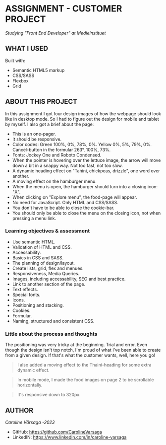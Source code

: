 # ASSIGNMENT - CUSTOMER PROJECT 
_Studying "Front End Developer" at Medieinstituet_
## WHAT I USED
Built with: 
- Semantic HTML5 markup
- CSS/SASS
- Flexbox
- Grid

## ABOUT THIS PROJECT
In this assignment I got four design images of how the webpage should look like in desktop mode. So I had to figure out the design for mobile and tablet by myself. I also got a brief about the page:

- This is an one-pager. 
- It should be responsive. 
- Color codes: Green 100%, 0%, 78%, 0%. Yellow 0%, 5%, 79%, 0%. Cancel-button in the formular 263°, 100%, 73%.
- Fonts: Jockey One and Roboto Condensed.
- When the pointer is hovering over the lettuce image, the arrow will move down a bit in a snappy way. Not too fast, not too slow. 
- A dynamic heading effect on "Tahini, chickpeas, drizzle", one word over another.
- A moving effect on the hamburger menu.
- When the menu is open, the hamburger should turn into a closing icon: "X". 
- When clicking on "Explore menu", the food-page will appear.
- No need for JavaScript. Only HTML and CSS/SASS.
- You don't have to be able to close the cookie-bar. 
- You should only be able to close the menu on the closing icon, not when pressing a menu link. 

### Learning objectives & assessment
- Use semantic HTML.
- Validation of HTML and CSS.
- Accessability.
- Basics in CSS and SASS.
- The planning of design/layout. 
- Create lists, grid, flex and menues.
- Responsiveness, Media Queries. 
- Images, including accessability, SEO and best practice. 
- Link to another section of the page. 
- Text effects.
- Special fonts. 
- Icons. 
- Positioning and stacking. 
- Cookies. 
- Formular. 
- Naming, structured and consistent CSS.

### Little about the process and thoughts
The positioning was very tricky at the beginning. Trial and error. Even though the design isn't top notch, I'm proud of what I've been able to create from a given design. If that's what the customer wants, well, here you go! 
> I also added a moving effect to the Thaini-heading for some extra dynamic effect. 

> In mobile mode, I made the food images on page 2 to be scrollable horizontally.

> It's responsive down to 320px.

## AUTHOR
_Caroline Vårsaga -2023_
- GitHub: https://github.com/CarolineVarsaga
- LinkedIN: https://www.linkedin.com/in/caroline-varsaga